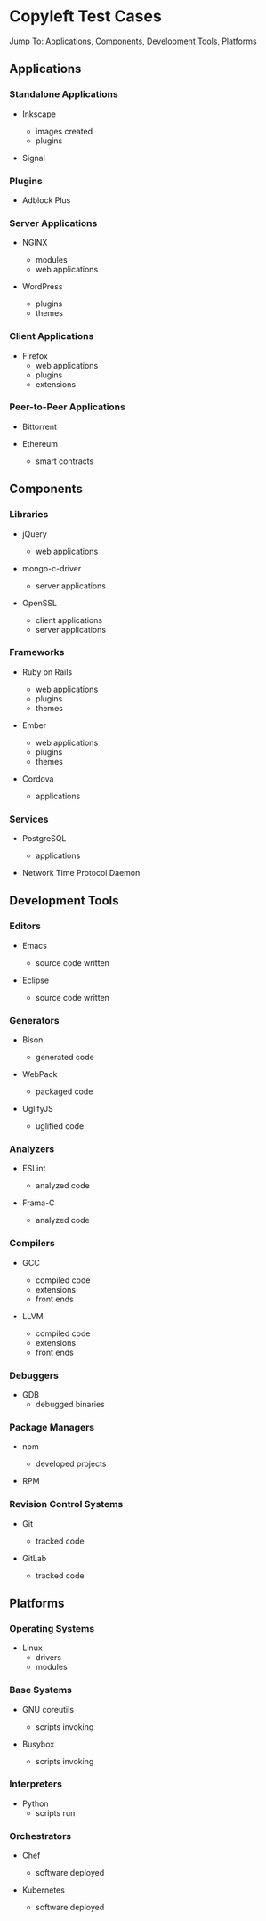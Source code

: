# Copyleft Test Cases

Jump To: [Applications](#applications), [Components](#components), [Development Tools](#development-tools), [Platforms](#platforms)

## Applications

### Standalone Applications

- Inkscape
  - images created
  - plugins

- Signal

### Plugins

- Adblock Plus

### Server Applications

- NGINX
  - modules
  - web applications

- WordPress
  - plugins
  - themes

### Client Applications

- Firefox
  - web applications
  - plugins
  - extensions

### Peer-to-Peer Applications

- Bittorrent

- Ethereum
  - smart contracts

## Components

### Libraries

- jQuery
  - web applications

- mongo-c-driver
  - server applications

- OpenSSL
  - client applications
  - server applications

### Frameworks

- Ruby on Rails
  - web applications
  - plugins
  - themes

- Ember
  - web applications
  - plugins
  - themes

- Cordova
  - applications

### Services

- PostgreSQL
  - applications

- Network Time Protocol Daemon

## Development Tools

### Editors

- Emacs
  - source code written

- Eclipse
  - source code written

### Generators

- Bison
  - generated code

- WebPack
  - packaged code

- UglifyJS
  - uglified code

### Analyzers

- ESLint
  - analyzed code

- Frama-C
  - analyzed code

### Compilers

- GCC
  - compiled code
  - extensions
  - front ends

- LLVM
  - compiled code
  - extensions
  - front ends

### Debuggers

- GDB
  - debugged binaries

### Package Managers

- npm
  - developed projects

- RPM

### Revision Control Systems

- Git
  - tracked code

- GitLab
  - tracked code

## Platforms

### Operating Systems

- Linux
  - drivers
  - modules

### Base Systems

- GNU coreutils
  - scripts invoking

- Busybox
  - scripts invoking

### Interpreters

- Python
  - scripts run

### Orchestrators

- Chef
  - software deployed

- Kubernetes
  - software deployed
